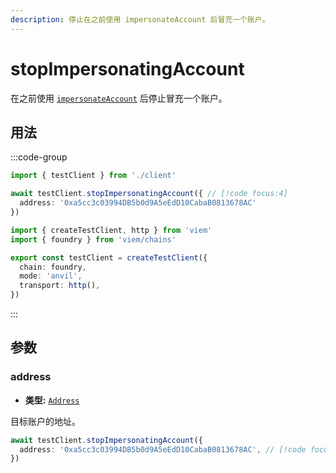 ```yaml
---
description: 停止在之前使用 impersonateAccount 后冒充一个账户。
---
```


# stopImpersonatingAccount

在之前使用 [`impersonateAccount`](/docs/actions/test/impersonateAccount) 后停止冒充一个账户。

## 用法

:::code-group

```ts [example.ts]
import { testClient } from './client'

await testClient.stopImpersonatingAccount({ // [!code focus:4]
  address: '0xa5cc3c03994DB5b0d9A5eEdD10CabaB0813678AC'
})
```

```ts [client.ts]
import { createTestClient, http } from 'viem'
import { foundry } from 'viem/chains'

export const testClient = createTestClient({
  chain: foundry,
  mode: 'anvil',
  transport: http(), 
})
```

:::

## 参数

### address

- **类型:** [`Address`](/docs/glossary/types#address)

目标账户的地址。

```ts
await testClient.stopImpersonatingAccount({
  address: '0xa5cc3c03994DB5b0d9A5eEdD10CabaB0813678AC', // [!code focus]
})
```